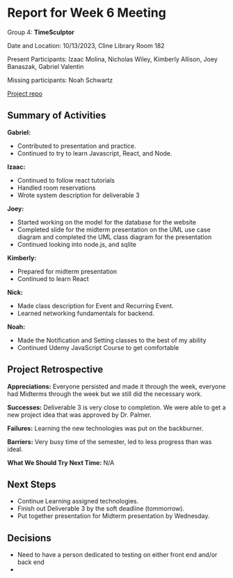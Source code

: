 # Report for Week 6 Meeting

Group 4: **TimeSculptor**

Date and Location: 10/13/2023, Cline Library Room 182

Present Participants: Izaac Molina, Nicholas Wiley, Kimberly Allison, Joey Banaszak, Gabriel Valentin

Missing participants: Noah Schwartz

[Project repo](https://github.com/nickw409/TimeSculptor)

## **Summary of Activities**

**Gabriel:**

- Contributed to presentation and practice.
- Continued to try to learn Javascript, React, and Node.

**Izaac:**

- Continued to follow react tutorials
- Handled room reservations
- Wrote system description for deliverable 3

**Joey:**

- Started working on the model for the database for the website
- Completed slide for the midterm presentation on the UML use case diagram and completed the UML class diagram for the presentation 
- Continued looking into node.js, and sqlite

**Kimberly:**

- Prepared for midterm presentation
- Continued to learn React

**Nick:**

- Made class description for Event and Recurring Event.
- Learned networking fundamentals for backend.

**Noah:**

- Made the Notification and Setting classes to the best of my ability
- Continued Udemy JavaScript Course to get comfortable

## **Project Retrospective**

**Appreciations:** Everyone persisted and made it through the week, everyone had Midterms through the week but we still did the necessary work.

**Successes:** Deliverable 3 is very close to completion. We were able to get a new project idea that was approved by Dr. Palmer.

**Failures:** Learning the new technologies was put on the backburner.

**Barriers:** Very busy time of the semester, led to less progress than was ideal.

**What We Should Try Next Time:** N/A

## **Next Steps**

- Continue Learning assigned technologies.
- Finish out Deliverable 3 by the soft deadline (tommorrow).
- Put together presentation for Midterm presentation by Wednesday.

## **Decisions**

- Need to have a person dedicated to testing on either front end and/or back end
- 
